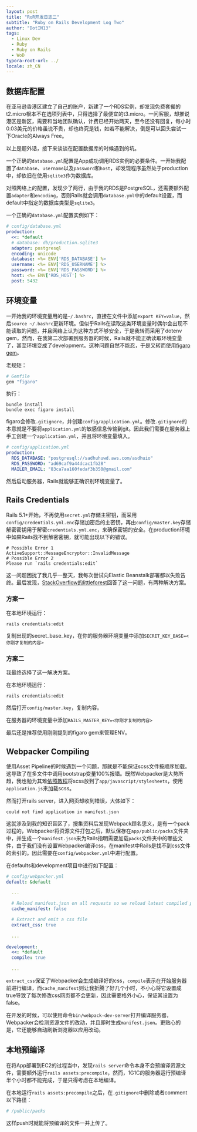```yaml
---
layout: post
title: "RoR开发日志二"
subtitle: "Ruby on Rails Development Log Two"
author: "DotIN13"
tags:
  - Linux Dev
  - Ruby
  - Ruby on Rails
  - WoD
typora-root-url: ../
locale: zh_CN
---
```


## 数据库配置

在亚马逊香港区建立了自己的账户，新建了一个RDS实例，却发现免费套餐的t2.micro根本不在选项列表中，只得选择了最便宜的t3.micro。一问客服，却推说港区是新区，需要和当地团队确认，计费已经开始两天，至今还没有回复，每小时0.03美元的价格虽说不贵，却也终究是钱，如若不能解决，倒是可以回头尝试一下Oracle的Always Free。

以上是题外话，接下来谈谈在配置数据库的时候遇到的坑。

一个正确的`database.yml`配置是App成功调用RDS实例的必要条件。一开始我配置了`database`、`username`以及`password`和`host`，却发现程序虽然处于production中，却依旧在使用`sqlite3`作为数据库。

对照网络上的配置，发现少了两行，由于我的RDS是PostgreSQL，还需要额外配置`adapter`和`encoding`，否则Rails就会调用`database.yml`中的default设置，而default中指定的数据库类型是`sqlite3`。

一个正确的`database.yml`配置实例如下：

```yaml
# config/database.yml
production:
  <<: *default
  # database: db/production.sqlite3
  adapter: postgresql
  encoding: unicode
  database: <%= ENV['RDS_DATABASE'] %>
  username: <%= ENV['RDS_USERNAME'] %>
  password: <%= ENV['RDS_PASSWORD'] %>
  host: <%= ENV['RDS_HOST'] %>
  post: 5432
```

## 环境变量

一开始我的环境变量用的是`~/.bashrc`，直接在文件中添加`export KEY=value`，然后`source ~/.bashrc`更新环境。但似乎Rails在读取这类环境变量时偶尔会出现不能读取的问题，并且网络上认为这种方式不够安全，于是我转而采用了dotenv gem，然而，在我第二次部署到服务器的时候，Rails就不能正确读取环境变量了，甚至环境变成了development。这种问题自然不能忍，于是又转而使用[figaro gem](https://github.com/laserlemon/figaro)。

老规矩：

```ruby
# Gemfile
gem "figaro"
```

执行：

```shell
bundle install
bundle exec figaro install
```

figaro会修改`.gitignore`，并创建`config/application.yml`。修改`.gitignore`的本意就是不要将`application.yml`的敏感信息传输到git。因此我们需要在服务器上手工创建一个`application.yml`，并且将环境变量填入。

```yaml
# config/application.yml
production:
  RDS_DATABASE: "postgresql://sadhuhuwd.aws.com/asdhuio"
  RDS_PASSWORD: "ad69caf9a44dcac1fb28"
  MAILER_EMAIL: "83ca7aa160fedaf3b350@gmail.com"
```

然后启动服务器，Rails就能够正确识别环境变量了。

## Rails Credentials

Rails 5.1+开始，不再使用`secret.yml`存储主密钥，而采用`config/credentials.yml.enc`存储加密后的主密钥，再由`config/master.key`存储解密密钥用于解密`credentials.yml.enc`，来确保密钥的安全。在production环境中如果Rails找不到解密密钥，就可能出现以下的错误。

```shell
# Possible Error 1
ActiveSupport::MessageEncryptor::InvalidMessage
# Possible Error 2
Please run `rails credentials:edit`
```

这一问题困扰了我几乎一整天，我每次尝试向Elastic Beanstalk部署都以失败告终。最后发现，[StackOverflow的littleforest](https://stackoverflow.com/questions/60466861/how-to-generate-a-missing-secret-key-base-on-aws)回答了这一问题，有两种解决方案。

### 方案一

在本地环境运行：

```shell
rails credentials:edit
```

复制出现的secret_base_key，在你的服务器环境变量中添加`SECRET_KEY_BASE=<你刚才复制的内容>`

### 方案二

我最终选择了这一解决方案。

在本地环境运行：

```shell
rails credentials:edit
```

然后打开`config/master.key`，复制内容。

在服务器的环境变量中添加`RAILS_MASTER_KEY=<你刚才复制的内容>`

最后还是推荐使用刚刚提到的figaro gem来管理ENV。

## Webpacker Compiling

使用Asset Pipeline的时候遇到一个问题，那就是不能保证scss文件按顺序加载。这导致了在多文件中调用bootstrap变量100%报错。既然Webpacker是大势所趋，我也勉为其难[依照教程](https://www.vic-l.com/setup-bootstrap-in-rails-6-with-webpacker-for-development-and-production/)将scss放到了`app/javascript/stylesheets`，使用`application.js`来加载scss。

然而打开rails server，进入网页却收到错误，大体如下：

```plaintext
could not find application in manifest.json
```

这就涉及到我的知识盲区了，搜集资料后发现Webpack顾名思义，是有一个pack过程的，Webpacker将资源文件打包之后，默认保存在`app/public/packs`文件夹中，并生成一个`manifest.json`来为Rails指明需要加载`packs`文件夹中的哪些文件，由于我们没有设置Webpacker编译css，在manifest中Rails是找不到css文件的索引的。因此需要在`config/webpacker.yml`中进行配置。

在defaults和development项目中进行如下配置：

```yaml
# config/webpacker.yml
default: &default

  ...
  
  # Reload manifest.json on all requests so we reload latest compiled packs
  cache_manifest: false

  # Extract and emit a css file
  extract_css: true
  
  ...
  
development:
  <<: *default
  compile: true
  
  ...
```

`extract_css`保证了Webpacker会生成编译好的css，`compile`表示在开始服务器前进行编译，而`cache_manifest`则让我折腾了好几个小时，不小心将它设置成true导致了每次修改css网页都不会更新，因此需要格外小心，保证其设置为false。

在开发的时候，可以使用命令`bin/webpack-dev-server`打开编译服务器，Webpacker会检测资源文件的改动，并且即时生成`manifest.json`。更贴心的是，它还能够自动刷新浏览器以应用改动。

## 本地预编译

在将App部署到EC2的过程当中，发现`rails server`命令本身不会预编译资源文件，需要额外运行`rails assets:precompile`，然而，1G1C的服务器运行预编译半个小时都不能完成，于是只得考虑在本地编译。

在本地运行`rails assets:precompile`之后，在`.gitignore`中删除或者comment以下路径：

```yaml
# /public/packs
```

这样push时就能将预编译的文件一并上传了。